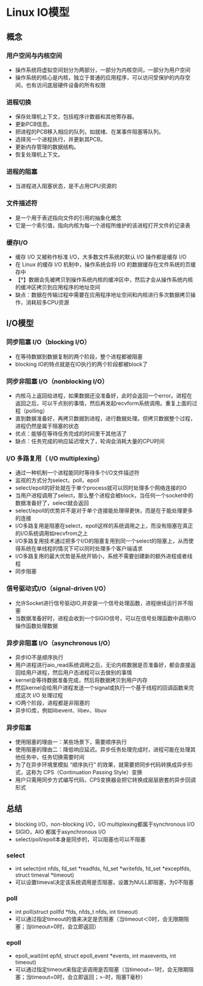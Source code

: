 # Linux IO模型

## 概念

### 用户空间与内核空间

- 操作系统将虚拟空间划分为两部分，一部分为内核空间，一部分为用户空间
- 操作系统的核心是内核，独立于普通的应用程序，可以访问受保护的内存空间，也有访问底层硬件设备的所有权限

### 进程切换

- 保存处理机上下文，包括程序计数器和其他寄存器。
- 更新PCB信息。
- 把进程的PCB移入相应的队列，如就绪、在某事件阻塞等队列。
- 选择另一个进程执行，并更新其PCB。
- 更新内存管理的数据结构。
- 恢复处理机上下文。

### 进程的阻塞

- 当进程进入阻塞状态，是不占用CPU资源的

### 文件描述符

- 是一个用于表述指向文件的引用的抽象化概念
- 它是一个索引值，指向内核为每一个进程所维护的该进程打开文件的记录表

### 缓存I/O

- 缓存 I/O 又被称作标准 I/O，大多数文件系统的默认 I/O 操作都是缓存 I/O
- 在 Linux 的缓存 I/O 机制中，操作系统会将 I/O 的数据缓存在文件系统的页缓存中
- 【*】数据会先被拷贝到操作系统内核的缓冲区中，然后才会从操作系统内核的缓冲区拷贝到应用程序的地址空间
- 缺点：数据在传输过程中需要在应用程序地址空间和内核进行多次数据拷贝操作，消耗较多CPU资源

## I/O模型

### 同步阻塞 I/O（blocking I/O）

- 在等待数据到数据复制的两个阶段，整个进程都被阻塞
- blocking IO的特点就是在IO执行的两个阶段都被block了

### 同步非阻塞 I/O（nonblocking I/O）

- 内核马上返回给进程，如果数据还没准备好，此时会返回一个error。进程在返回之后，可以干点别的事情，然后再发起recvform系统调用。重复上面的过程（polling）
- 直到数据准备好，再拷贝数据到进程，进行数据处理。但拷贝数据整个过程，进程仍然是属于阻塞的状态
- 优点：能够在等待任务完成的时间里干其他活了
- 缺点：任务完成的响应延迟增大了，轮询会消耗大量的CPU时间

### I/O 多路复用（ I/O multiplexing）

- 通过一种机制一个进程能同时等待多个I/O文件描述符
- 监视的方式分为select，poll，epoll
- select/epoll的好处就在于单个process就可以同时处理多个网络连接的IO
- 当用户进程调用了select，那么整个进程会被block，当任何一个socket中的数据准备好了，select就会返回
- select/epoll的优势并不是对于单个连接能处理得更快，而是在于能处理更多的连接
- I/O多路复用是阻塞在select，epoll这样的系统调用之上，而没有阻塞在真正的I/O系统调用如recvfrom之上
- I/O多路复用技术通过把多个I/O的阻塞复用到同一个select的阻塞上，从而使得系统在单线程的情况下可以同时处理多个客户端请求
- I/O多路复用的最大优势是系统开销小，系统不需要创建新的额外进程或者线程
- 同步阻塞

### 信号驱动式I/O（signal-driven I/O）

- 允许Socket进行信号驱动IO,并安装一个信号处理函数，进程继续运行并不阻塞
- 当数据准备好时，进程会收到一个SIGIO信号，可以在信号处理函数中调用I/O操作函数处理数据

### 异步非阻塞 I/O（asynchronous I/O）

- 异步IO不是顺序执行
- 用户进程进行aio_read系统调用之后，无论内核数据是否准备好，都会直接返回给用户进程，然后用户态进程可以去做别的事情
- kernel会等待数据准备完成，然后将数据拷贝到用户内存
- 然后kernel会给用户进程发送一个signal或执行一个基于线程的回调函数来完成这次 I/O 处理过程
- IO两个阶段，进程都是非阻塞的
- 异步IO库，例如libevent、libev、libuv

### 异步阻塞

- 使用阻塞的理由一：某些场景下，需要顺序执行
- 使用阻塞的理由二：降低响应延迟。异步任务处理完成时，进程可能在处理其他任务中，任务切换需要时间
- 为了在异步环境里模拟 “顺序执行” 的效果，就需要把同步代码转换成异步形式，这称为 CPS（Continuation Passing Style）变换
- 用户只需用同步方式编写代码，CPS变换器会把它转换成层层嵌套的异步回调形式

## 总结

- blocking I/O，non-blocking I/O，I/O multiplexing都属于synchronous I/O
- SIGIO，AIO 都属于asynchronous I/O
- select/poll/epoll本身是同步的，可以阻塞也可以不阻塞

### select

- int select(int nfds, fd_set *readfds, fd_set *writefds, fd_set *exceptfds, struct timeval *timeout)
- 可以设置timeval决定该系统调用是否阻塞，设置为NULL即阻塞，为0不阻塞

### poll

- int poll(struct pollfd *fds, nfds_t nfds, int timeout)
- 可以通过指定timeout的值来决定是否阻塞（当timeout＜0时，会无限期阻塞；当timeout=0时，会立即返回）

### epoll

- epoll_wait(int epfd, struct epoll_event *events, int maxevents, int timeout)
- 可以通过指定timeout来指定该调用是否阻塞（当timeout=-1时，会无限期阻塞；当timeout=0时，会立即返回；>-时，阻塞T毫秒）
